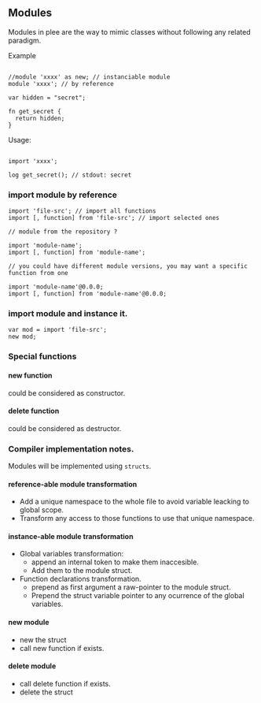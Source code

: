 ## Modules

Modules in plee are the way to mimic classes without following any related paradigm.


Example
```

//module 'xxxx' as new; // instanciable module
module 'xxxx'; // by reference

var hidden = "secret";

fn get_secret {
  return hidden;
}

```

Usage:
```

import 'xxxx';

log get_secret(); // stdout: secret

```



### import module by reference

```
import 'file-src'; // import all functions
import [, function] from 'file-src'; // import selected ones

// module from the repository ?

import 'module-name';
import [, function] from 'module-name';

// you could have different module versions, you may want a specific function from one

import 'module-name'@0.0.0;
import [, function] from 'module-name'@0.0.0;
```

### import module and instance it.

```
var mod = import 'file-src';
new mod;
```

### Special functions

#### new function

  could be considered as constructor.

#### delete function

  could be considered as destructor.

### Compiler implementation notes.

Modules will be implemented using `structs`.

#### reference-able module transformation

* Add a unique namespace to the whole file to avoid variable leacking to global scope.
* Transform any access to those functions to use that unique namespace.

#### instance-able module transformation

* Global variables transformation:
  * append an internal token to make them inaccesible.
  * Add them to the module struct.
* Function declarations transformation.
  * prepend as first argument a raw-pointer to the module struct.
  * Prepend the struct variable pointer to any ocurrence of the global variables.
  
#### new module
* new the struct
* call new function if exists.

#### delete module
* call delete function if exists.
* delete the struct

